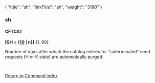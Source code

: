 {
    "title": "sh",
    "linkTitle": "sh",
    "weight": "3180"
}<span id="sh"></span>

### sh

#### CFTCAT

**\[SH = {<u>10</u> | n}\]** {1..99}

Number of days after which the catalog entries for "unterminated"
send requests (H or K state) are automatically purged.

 

[Return to Command index](../../)
